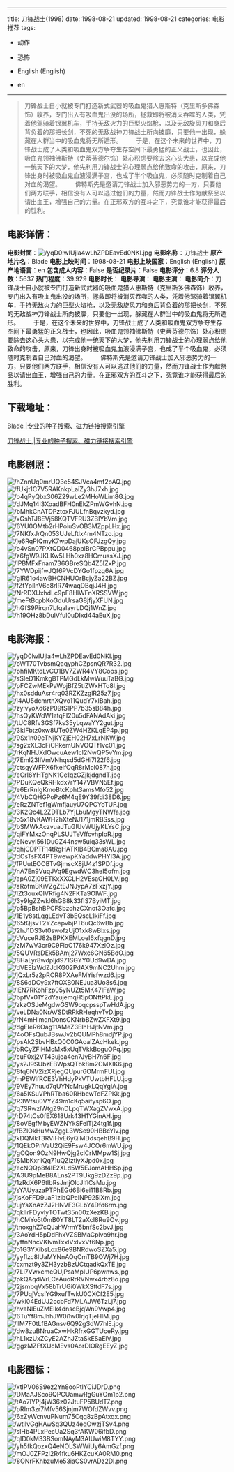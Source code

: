 
---
title: 刀锋战士(1998)
date: 1998-08-21
updated: 1998-08-21
categories: 电影推荐
tags:
- 动作
- 恐怖

- English (English)
- en
---


> 刀锋战士自小就被专门打造新式武器的吸血鬼猎人惠斯特（克里斯多佛森饰）收养，专门出入有吸血鬼出没的场所，拯救即将被消灭吞噬的人类，凭着他驾骑着银翼机车，手持无敌火力的巨型火焰枪，以及无敌旋风刀和身后背负着的那把长剑，不死的无敌战神刀锋战士所向披靡，只要他一出现，躲藏在人群当中的吸血鬼将无所遁形。 　　于是，在这个未来的世界中，刀锋战士成了人类和吸血鬼双方争夺生存空间下最勇猛的正义战士，也因此，吸血鬼领袖佛斯特（史蒂芬德尔饰）处心积虑要除去这心头大患，以完成他一统天下的大梦，他先利用刀锋战士的心理弱点给他致命的攻击，原来，刀锋出身时被吸血鬼血液浸满子宫，也成了半个吸血鬼，必须随时克制着自己对血的渴望。 　　佛特斯先是邀请刀锋战士加入邪恶势力的一方，只要他们两方联手，相信没有人可以逃过他们的力量，然而刀锋战士作为献祭品以请出血王，增强自己的力量。在正邪双方的互斗之下，究竟谁才能获得最后的胜利。

## **电影详情**：

**电影封面**：<img src="https://image.tmdb.org/t/p/w200/yqD0lwIUjla4wLhZPDEavEd0NKI.jpg" alt="/yqD0lwIUjla4wLhZPDEavEd0NKI.jpg" title="/yqD0lwIUjla4wLhZPDEavEd0NKI.jpg">
**电影名称**：刀锋战士
**原产地片名**：Blade
**电影上映时间**：1998-08-21
**电影上映国家**：English (English)
**原产地语言**：en
**包含成人内容**：False
**是否纪录片**：False
**电影评分**：6.8
**评分人数**：5637
**热门程度**：39.929
**电影时长**：
**电影导演**：
**电影主演**：
**电影简介**：刀锋战士自小就被专门打造新式武器的吸血鬼猎人惠斯特（克里斯多佛森饰）收养，专门出入有吸血鬼出没的场所，拯救即将被消灭吞噬的人类，凭着他驾骑着银翼机车，手持无敌火力的巨型火焰枪，以及无敌旋风刀和身后背负着的那把长剑，不死的无敌战神刀锋战士所向披靡，只要他一出现，躲藏在人群当中的吸血鬼将无所遁形。 　　于是，在这个未来的世界中，刀锋战士成了人类和吸血鬼双方争夺生存空间下最勇猛的正义战士，也因此，吸血鬼领袖佛斯特（史蒂芬德尔饰）处心积虑要除去这心头大患，以完成他一统天下的大梦，他先利用刀锋战士的心理弱点给他致命的攻击，原来，刀锋出身时被吸血鬼血液浸满子宫，也成了半个吸血鬼，必须随时克制着自己对血的渴望。 　　佛特斯先是邀请刀锋战士加入邪恶势力的一方，只要他们两方联手，相信没有人可以逃过他们的力量，然而刀锋战士作为献祭品以请出血王，增强自己的力量。在正邪双方的互斗之下，究竟谁才能获得最后的胜利。

## **下载地址**：
[Blade |专业的种子搜索、磁力链接搜索引擎](https://movie.amd794.com:2083/?search=Blade&ordering=&mode=match_phrase&page_size=10&page=1)

[刀锋战士 |专业的种子搜索、磁力链接搜索引擎](https://movie.amd794.com:2083/?search=%E5%88%80%E9%94%8B%E6%88%98%E5%A3%AB&ordering=&mode=match_phrase&page_size=10&page=1)
 

## **电影剧照**：
<img src="https://image.tmdb.org/t/p/original/hZnnUq0mrUQ3e54SJVca4mf2oAQ.jpg" alt="/hZnnUq0mrUQ3e54SJVca4mf2oAQ.jpg" title="/hZnnUq0mrUQ3e54SJVca4mf2oAQ.jpg"><img src="https://image.tmdb.org/t/p/original/fUkjt1C7V5RAKnkpLaiZy3hJ7xh.jpg" alt="/fUkjt1C7V5RAKnkpLaiZy3hJ7xh.jpg" title="/fUkjt1C7V5RAKnkpLaiZy3hJ7xh.jpg"><img src="https://image.tmdb.org/t/p/original/o4qPyQbx306Z29wLe2MHoWLim8G.jpg" alt="/o4qPyQbx306Z29wLe2MHoWLim8G.jpg" title="/o4qPyQbx306Z29wLe2MHoWLim8G.jpg"><img src="https://image.tmdb.org/t/p/original/dJMq14I3XoadBFH0nEkZPmWGvhN.jpg" alt="/dJMq14I3XoadBFH0nEkZPmWGvhN.jpg" title="/dJMq14I3XoadBFH0nEkZPmWGvhN.jpg"><img src="https://image.tmdb.org/t/p/original/bMhkCnATDPztcxFJULfnBqvzkyd.jpg" alt="/bMhkCnATDPztcxFJULfnBqvzkyd.jpg" title="/bMhkCnATDPztcxFJULfnBqvzkyd.jpg"><img src="https://image.tmdb.org/t/p/original/xGshTJ8EVj58KQTVFRU3ZBIYbVm.jpg" alt="/xGshTJ8EVj58KQTVFRU3ZBIYbVm.jpg" title="/xGshTJ8EVj58KQTVFRU3ZBIYbVm.jpg"><img src="https://image.tmdb.org/t/p/original/6YU0OMtb2rHPoiuSvOB3MZppLHx.jpg" alt="/6YU0OMtb2rHPoiuSvOB3MZppLHx.jpg" title="/6YU0OMtb2rHPoiuSvOB3MZppLHx.jpg"><img src="https://image.tmdb.org/t/p/original/7NKfxJrQn053UJeLftlx4m4NTzo.jpg" alt="/7NKfxJrQn053UJeLftlx4m4NTzo.jpg" title="/7NKfxJrQn053UJeLftlx4m4NTzo.jpg"><img src="https://image.tmdb.org/t/p/original/je6RqPIQmyK7wpDajUKsOFJzgQy.jpg" alt="/je6RqPIQmyK7wpDajUKsOFJzgQy.jpg" title="/je6RqPIQmyK7wpDajUKsOFJzgQy.jpg"><img src="https://image.tmdb.org/t/p/original/o4vSn07PXtQD0468pplBrCPBppu.jpg" alt="/o4vSn07PXtQD0468pplBrCPBppu.jpg" title="/o4vSn07PXtQD0468pplBrCPBppu.jpg"><img src="https://image.tmdb.org/t/p/original/z6fgW9JKLKw5LHh0xz8HCmussXJ.jpg" alt="/z6fgW9JKLKw5LHh0xz8HCmussXJ.jpg" title="/z6fgW9JKLKw5LHh0xz8HCmussXJ.jpg"><img src="https://image.tmdb.org/t/p/original/lPBMFxFnam736GBreSQb4Z5IZxP.jpg" alt="/lPBMFxFnam736GBreSQb4Z5IZxP.jpg" title="/lPBMFxFnam736GBreSQb4Z5IZxP.jpg"><img src="https://image.tmdb.org/t/p/original/7YWDpijfwJQf6PVcDYGo1fpzg6A.jpg" alt="/7YWDpijfwJQf6PVcDYGo1fpzg6A.jpg" title="/7YWDpijfwJQf6PVcDYGo1fpzg6A.jpg"><img src="https://image.tmdb.org/t/p/original/gIR61o4awBHCNHUOrBcjyZa22BZ.jpg" alt="/gIR61o4awBHCNHUOrBcjyZa22BZ.jpg" title="/gIR61o4awBHCNHUOrBcjyZa22BZ.jpg"><img src="https://image.tmdb.org/t/p/original/fZtYpilnV6e8rlR74waqDBqjJ4H.jpg" alt="/fZtYpilnV6e8rlR74waqDBqjJ4H.jpg" title="/fZtYpilnV6e8rlR74waqDBqjJ4H.jpg"><img src="https://image.tmdb.org/t/p/original/NrRDXUxhdLc9pF8HlWFnXRSSVW.jpg" alt="/NrRDXUxhdLc9pF8HlWFnXRSSVW.jpg" title="/NrRDXUxhdLc9pF8HlWFnXRSSVW.jpg"><img src="https://image.tmdb.org/t/p/original/meFtBcpbKoGduUrsaG8jfjyXFUN.jpg" alt="/meFtBcpbKoGduUrsaG8jfjyXFUN.jpg" title="/meFtBcpbKoGduUrsaG8jfjyXFUN.jpg"><img src="https://image.tmdb.org/t/p/original/hGfS9Pirqn7LfqalayrLDQj1WnZ.jpg" alt="/hGfS9Pirqn7LfqalayrLDQj1WnZ.jpg" title="/hGfS9Pirqn7LfqalayrLDQj1WnZ.jpg"><img src="https://image.tmdb.org/t/p/original/h19OHz8bDulVful0uDIxd44aEuX.jpg" alt="/h19OHz8bDulVful0uDIxd44aEuX.jpg" title="/h19OHz8bDulVful0uDIxd44aEuX.jpg">

## **电影海报**：
<img src="https://image.tmdb.org/t/p/original/yqD0lwIUjla4wLhZPDEavEd0NKI.jpg" alt="/yqD0lwIUjla4wLhZPDEavEd0NKI.jpg" title="/yqD0lwIUjla4wLhZPDEavEd0NKI.jpg"><img src="https://image.tmdb.org/t/p/original/oWT70TvbsmQaqyphCZpsnQR7R32.jpg" alt="/oWT70TvbsmQaqyphCZpsnQR7R32.jpg" title="/oWT70TvbsmQaqyphCZpsnQR7R32.jpg"><img src="https://image.tmdb.org/t/p/original/phfiMKtdLvCO1BV7ZWR4VY8Cops.jpg" alt="/phfiMKtdLvCO1BV7ZWR4VY8Cops.jpg" title="/phfiMKtdLvCO1BV7ZWR4VY8Cops.jpg"><img src="https://image.tmdb.org/t/p/original/sSIeD1KmkgBTPMGdLkMwWuuTaBG.jpg" alt="/sSIeD1KmkgBTPMGdLkMwWuuTaBG.jpg" title="/sSIeD1KmkgBTPMGdLkMwWuuTaBG.jpg"><img src="https://image.tmdb.org/t/p/original/pFCZwMEkPaWpjBfZ5tiZWxHTo8I.jpg" alt="/pFCZwMEkPaWpjBfZ5tiZWxHTo8I.jpg" title="/pFCZwMEkPaWpjBfZ5tiZWxHTo8I.jpg"><img src="https://image.tmdb.org/t/p/original/hx0sdduAsr4rq03RZKZzglR25z7.jpg" alt="/hx0sdduAsr4rq03RZKZzglR25z7.jpg" title="/hx0sdduAsr4rq03RZKZzglR25z7.jpg"><img src="https://image.tmdb.org/t/p/original/i4AU5dcmrtnXQvo11QudY7xIBah.jpg" alt="/i4AU5dcmrtnXQvo11QudY7xIBah.jpg" title="/i4AU5dcmrtnXQvo11QudY7xIBah.jpg"><img src="https://image.tmdb.org/t/p/original/zyivyoXd6zP09tS1PP7b35sB84h.jpg" alt="/zyivyoXd6zP09tS1PP7b35sB84h.jpg" title="/zyivyoXd6zP09tS1PP7b35sB84h.jpg"><img src="https://image.tmdb.org/t/p/original/hsQyKWdW1atqFI20u5dFANAdAki.jpg" alt="/hsQyKWdW1atqFI20u5dFANAdAki.jpg" title="/hsQyKWdW1atqFI20u5dFANAdAki.jpg"><img src="https://image.tmdb.org/t/p/original/tUC8Rfv3GSf7ks35yLqwaYY2gut.jpg" alt="/tUC8Rfv3GSf7ks35yLqwaYY2gut.jpg" title="/tUC8Rfv3GSf7ks35yLqwaYY2gut.jpg"><img src="https://image.tmdb.org/t/p/original/3kIFbtz0xw8UTe0ZW4HZKLqEP4p.jpg" alt="/3kIFbtz0xw8UTe0ZW4HZKLqEP4p.jpg" title="/3kIFbtz0xw8UTe0ZW4HZKLqEP4p.jpg"><img src="https://image.tmdb.org/t/p/original/9Sx1n09eTNjKYZjEH02H7xLrNKW.jpg" alt="/9Sx1n09eTNjKYZjEH02H7xLrNKW.jpg" title="/9Sx1n09eTNjKYZjEH02H7xLrNKW.jpg"><img src="https://image.tmdb.org/t/p/original/sg2xXL3cFiCPkemUNVOQTf1vc01.jpg" alt="/sg2xXL3cFiCPkemUNVOQTf1vc01.jpg" title="/sg2xXL3cFiCPkemUNVOQTf1vc01.jpg"><img src="https://image.tmdb.org/t/p/original/rKqNHJXdOwcuAew1cl2NwQP5vYm.jpg" alt="/rKqNHJXdOwcuAew1cl2NwQP5vYm.jpg" title="/rKqNHJXdOwcuAew1cl2NwQP5vYm.jpg"><img src="https://image.tmdb.org/t/p/original/7Eml23IIVmVNhqsd5dGHi7I22f6.jpg" alt="/7Eml23IIVmVNhqsd5dGHi7I22f6.jpg" title="/7Eml23IIVmVNhqsd5dGHi7I22f6.jpg"><img src="https://image.tmdb.org/t/p/original/ctsgyWFPX6fkeifOqR8rMol087n.jpg" alt="/ctsgyWFPX6fkeifOqR8rMol087n.jpg" title="/ctsgyWFPX6fkeifOqR8rMol087n.jpg"><img src="https://image.tmdb.org/t/p/original/eCrI6YHTgNK1Ce1qzGZjkjdgndT.jpg" alt="/eCrI6YHTgNK1Ce1qzGZjkjdgndT.jpg" title="/eCrI6YHTgNK1Ce1qzGZjkjdgndT.jpg"><img src="https://image.tmdb.org/t/p/original/PDuKQeQkRHkdx7rY147VBVN5Ef.jpg" alt="/PDuKQeQkRHkdx7rY147VBVN5Ef.jpg" title="/PDuKQeQkRHkdx7rY147VBVN5Ef.jpg"><img src="https://image.tmdb.org/t/p/original/e6ErRnIgKmoBtcKpht3amsMfo52.jpg" alt="/e6ErRnIgKmoBtcKpht3amsMfo52.jpg" title="/e6ErRnIgKmoBtcKpht3amsMfo52.jpg"><img src="https://image.tmdb.org/t/p/original/4VbCQHGPoPz6M4qE9Y39fdi38D6.jpg" alt="/4VbCQHGPoPz6M4qE9Y39fdi38D6.jpg" title="/4VbCQHGPoPz6M4qE9Y39fdi38D6.jpg"><img src="https://image.tmdb.org/t/p/original/eRzZNTef1gWmfjauyU7QPCYoTUF.jpg" alt="/eRzZNTef1gWmfjauyU7QPCYoTUF.jpg" title="/eRzZNTef1gWmfjauyU7QPCYoTUF.jpg"><img src="https://image.tmdb.org/t/p/original/3K2Qc4L2ZDTLb7YjLbuMgyTNWfa.jpg" alt="/3K2Qc4L2ZDTLb7YjLbuMgyTNWfa.jpg" title="/3K2Qc4L2ZDTLb7YjLbuMgyTNWfa.jpg"><img src="https://image.tmdb.org/t/p/original/o5x18vKAWH2hXteNJ171jmRBSss.jpg" alt="/o5x18vKAWH2hXteNJ171jmRBSss.jpg" title="/o5x18vKAWH2hXteNJ171jmRBSss.jpg"><img src="https://image.tmdb.org/t/p/original/bSMWkAczvuaJTuGIUvWUjyKLYsC.jpg" alt="/bSMWkAczvuaJTuGIUvWUjyKLYsC.jpg" title="/bSMWkAczvuaJTuGIUvWUjyKLYsC.jpg"><img src="https://image.tmdb.org/t/p/original/qiFYMxzOnqPLSUJTeVffcvhpIoR.jpg" alt="/qiFYMxzOnqPLSUJTeVffcvhpIoR.jpg" title="/qiFYMxzOnqPLSUJTeVffcvhpIoR.jpg"><img src="https://image.tmdb.org/t/p/original/eNevyI561DuGZ44nsw5uiq33sWL.jpg" alt="/eNevyI561DuGZ44nsw5uiq33sWL.jpg" title="/eNevyI561DuGZ44nsw5uiq33sWL.jpg"><img src="https://image.tmdb.org/t/p/original/qhjCDPTF14tRgHATKlB4BCma8AU.jpg" alt="/qhjCDPTF14tRgHATKlB4BCma8AU.jpg" title="/qhjCDPTF14tRgHATKlB4BCma8AU.jpg"><img src="https://image.tmdb.org/t/p/original/dCsTsFX4PT9wewpKYaddwPHYI3A.jpg" alt="/dCsTsFX4PT9wewpKYaddwPHYI3A.jpg" title="/dCsTsFX4PT9wewpKYaddwPHYI3A.jpg"><img src="https://image.tmdb.org/t/p/original/fPUutEOOBTvGjmscX8jU4z1SPDf.jpg" alt="/fPUutEOOBTvGjmscX8jU4z1SPDf.jpg" title="/fPUutEOOBTvGjmscX8jU4z1SPDf.jpg"><img src="https://image.tmdb.org/t/p/original/nA7En9VuqJVq9EgwdWC3heI5ofm.jpg" alt="/nA7En9VuqJVq9EgwdWC3heI5ofm.jpg" title="/nA7En9VuqJVq9EgwdWC3heI5ofm.jpg"><img src="https://image.tmdb.org/t/p/original/apA0Zj09ETKxXXCLH2VEsaCH0LV.jpg" alt="/apA0Zj09ETKxXXCLH2VEsaCH0LV.jpg" title="/apA0Zj09ETKxXXCLH2VEsaCH0LV.jpg"><img src="https://image.tmdb.org/t/p/original/aRofmBKiVZgZtEJNJypA7zFxzjY.jpg" alt="/aRofmBKiVZgZtEJNJypA7zFxzjY.jpg" title="/aRofmBKiVZgZtEJNJypA7zFxzjY.jpg"><img src="https://image.tmdb.org/t/p/original/IZt3ouxQIVRfig4N2FKTa9OIWF.jpg" alt="/IZt3ouxQIVRfig4N2FKTa9OIWF.jpg" title="/IZt3ouxQIVRfig4N2FKTa9OIWF.jpg"><img src="https://image.tmdb.org/t/p/original/3y9IgZZwkl6hGB8k33fIS7ByiMT.jpg" alt="/3y9IgZZwkl6hGB8k33fIS7ByiMT.jpg" title="/3y9IgZZwkl6hGB8k33fIS7ByiMT.jpg"><img src="https://image.tmdb.org/t/p/original/p5BpBshBPCFSbzohzCXnot3Oafc.jpg" alt="/p5BpBshBPCFSbzohzCXnot3Oafc.jpg" title="/p5BpBshBPCFSbzohzCXnot3Oafc.jpg"><img src="https://image.tmdb.org/t/p/original/1E1y8stLqgLEdvT3bEQscL1kiFf.jpg" alt="/1E1y8stLqgLEdvT3bEQscL1kiFf.jpg" title="/1E1y8stLqgLEdvT3bEQscL1kiFf.jpg"><img src="https://image.tmdb.org/t/p/original/65tQjsvT2YZcepvbjPT6uQc6wBb.jpg" alt="/65tQjsvT2YZcepvbjPT6uQc6wBb.jpg" title="/65tQjsvT2YZcepvbjPT6uQc6wBb.jpg"><img src="https://image.tmdb.org/t/p/original/2hJ1DS3vt0swofzUjO1xk8wBlxs.jpg" alt="/2hJ1DS3vt0swofzUjO1xk8wBlxs.jpg" title="/2hJ1DS3vt0swofzUjO1xk8wBlxs.jpg"><img src="https://image.tmdb.org/t/p/original/cVuceRJ82sBPKXEMLoeI6xfqgnD.jpg" alt="/cVuceRJ82sBPKXEMLoeI6xfqgnD.jpg" title="/cVuceRJ82sBPKXEMLoeI6xfqgnD.jpg"><img src="https://image.tmdb.org/t/p/original/zM7wV3cr9C9FloC176k947XzlOz.jpg" alt="/zM7wV3cr9C9FloC176k947XzlOz.jpg" title="/zM7wV3cr9C9FloC176k947XzlOz.jpg"><img src="https://image.tmdb.org/t/p/original/5QUVRsDEk5BAmj27Wxc6GN65BdO.jpg" alt="/5QUVRsDEk5BAmj27Wxc6GN65BdO.jpg" title="/5QUVRsDEk5BAmj27Wxc6GN65BdO.jpg"><img src="https://image.tmdb.org/t/p/original/8HaLyr8wdpIjd971SGYY0Ud9wDA.jpg" alt="/8HaLyr8wdpIjd971SGYY0Ud9wDA.jpg" title="/8HaLyr8wdpIjd971SGYY0Ud9wDA.jpg"><img src="https://image.tmdb.org/t/p/original/dVEElzWdZJdKG02PdAX9mNC2Uhm.jpg" alt="/dVEElzWdZJdKG02PdAX9mNC2Uhm.jpg" title="/dVEElzWdZJdKG02PdAX9mNC2Uhm.jpg"><img src="https://image.tmdb.org/t/p/original/jQxLr5z2pROR8PXAeFMYisfwzd6.jpg" alt="/jQxLr5z2pROR8PXAeFMYisfwzd6.jpg" title="/jQxLr5z2pROR8PXAeFMYisfwzd6.jpg"><img src="https://image.tmdb.org/t/p/original/8S6dDCy9x7ftOXB0NEJua3Uo8s6.jpg" alt="/8S6dDCy9x7ftOXB0NEJua3Uo8s6.jpg" title="/8S6dDCy9x7ftOXB0NEJua3Uo8s6.jpg"><img src="https://image.tmdb.org/t/p/original/lEN7RKohFzp05yNUZt5MK47lFaW.jpg" alt="/lEN7RKohFzp05yNUZt5MK47lFaW.jpg" title="/lEN7RKohFzp05yNUZt5MK47lFaW.jpg"><img src="https://image.tmdb.org/t/p/original/bpfVx01Y2dYaujemqH5pONftPkL.jpg" alt="/bpfVx01Y2dYaujemqH5pONftPkL.jpg" title="/bpfVx01Y2dYaujemqH5pONftPkL.jpg"><img src="https://image.tmdb.org/t/p/original/zkzOSJeMgdwGSW9oqcpsspTwHdA.jpg" alt="/zkzOSJeMgdwGSW9oqcpsspTwHdA.jpg" title="/zkzOSJeMgdwGSW9oqcpsspTwHdA.jpg"><img src="https://image.tmdb.org/t/p/original/veLDNa0NrAVSDtRRkRHeqhvTvD.jpg" alt="/veLDNa0NrAVSDtRRkRHeqhvTvD.jpg" title="/veLDNa0NrAVSDtRRkRHeqhvTvD.jpg"><img src="https://image.tmdb.org/t/p/original/rN4mHlmqnDonsCKNrbBZwZXFXt9.jpg" alt="/rN4mHlmqnDonsCKNrbBZwZXFXt9.jpg" title="/rN4mHlmqnDonsCKNrbBZwZXFXt9.jpg"><img src="https://image.tmdb.org/t/p/original/dgFIeR6Oag11AMeZ3ElhHJjtNVm.jpg" alt="/dgFIeR6Oag11AMeZ3ElhHJjtNVm.jpg" title="/dgFIeR6Oag11AMeZ3ElhHJjtNVm.jpg"><img src="https://image.tmdb.org/t/p/original/4oOFsQubJBswJv2bQUMPh8mdjYP.jpg" alt="/4oOFsQubJBswJv2bQUMPh8mdjYP.jpg" title="/4oOFsQubJBswJv2bQUMPh8mdjYP.jpg"><img src="https://image.tmdb.org/t/p/original/psAk2SbvHBxQ0C0GAoalZAcHkek.jpg" alt="/psAk2SbvHBxQ0C0GAoalZAcHkek.jpg" title="/psAk2SbvHBxQ0C0GAoalZAcHkek.jpg"><img src="https://image.tmdb.org/t/p/original/bRCyZFlHMcMx5xUqTVkkBoguOPq.jpg" alt="/bRCyZFlHMcMx5xUqTVkkBoguOPq.jpg" title="/bRCyZFlHMcMx5xUqTVkkBoguOPq.jpg"><img src="https://image.tmdb.org/t/p/original/cuF0xj2VT43ujea4en7JyBH7n6F.jpg" alt="/cuF0xj2VT43ujea4en7JyBH7n6F.jpg" title="/cuF0xj2VT43ujea4en7JyBH7n6F.jpg"><img src="https://image.tmdb.org/t/p/original/ys2J9SUbzEBWpsQTbk8m2CMXlK6.jpg" alt="/ys2J9SUbzEBWpsQTbk8m2CMXlK6.jpg" title="/ys2J9SUbzEBWpsQTbk8m2CMXlK6.jpg"><img src="https://image.tmdb.org/t/p/original/8tq6NV2izXRjegQUpur6OMrmFUl.jpg" alt="/8tq6NV2izXRjegQUpur6OMrmFUl.jpg" title="/8tq6NV2izXRjegQUpur6OMrmFUl.jpg"><img src="https://image.tmdb.org/t/p/original/mPEWifRCE3VhHdyPkVTUwtbHFLU.jpg" alt="/mPEWifRCE3VhHdyPkVTUwtbHFLU.jpg" title="/mPEWifRCE3VhHdyPkVTUwtbHFLU.jpg"><img src="https://image.tmdb.org/t/p/original/9VEy7huud7qUYNcMrugkLQqYglA.jpg" alt="/9VEy7huud7qUYNcMrugkLQqYglA.jpg" title="/9VEy7huud7qUYNcMrugkLQqYglA.jpg"><img src="https://image.tmdb.org/t/p/original/6a5KSuVPhRTba60RHbewTdFZPKk.jpg" alt="/6a5KSuVPhRTba60RHbewTdFZPKk.jpg" title="/6a5KSuVPhRTba60RHbewTdFZPKk.jpg"><img src="https://image.tmdb.org/t/p/original/R3Wfsu0VYZ49m1cKq5aifysp6O.jpg" alt="/R3Wfsu0VYZ49m1cKq5aifysp6O.jpg" title="/R3Wfsu0VYZ49m1cKq5aifysp6O.jpg"><img src="https://image.tmdb.org/t/p/original/q7SRwzlWtgZ9nDLpqTWXagZVwxA.jpg" alt="/q7SRwzlWtgZ9nDLpqTWXagZVwxA.jpg" title="/q7SRwzlWtgZ9nDLpqTWXagZVwxA.jpg"><img src="https://image.tmdb.org/t/p/original/rD74tCs0fEX618Urk43H1YGinAH.jpg" alt="/rD74tCs0fEX618Urk43H1YGinAH.jpg" title="/rD74tCs0fEX618Urk43H1YGinAH.jpg"><img src="https://image.tmdb.org/t/p/original/8oVEgfMbyEWZNYkSFelTj24tg1f.jpg" alt="/8oVEgfMbyEWZNYkSFelTj24tg1f.jpg" title="/8oVEgfMbyEWZNYkSFelTj24tg1f.jpg"><img src="https://image.tmdb.org/t/p/original/fBZlOkHuMwZggL3WSe90HBBcYlv.jpg" alt="/fBZlOkHuMwZggL3WSe90HBBcYlv.jpg" title="/fBZlOkHuMwZggL3WSe90HBBcYlv.jpg"><img src="https://image.tmdb.org/t/p/original/kDQMkT3RVIHvE6yQlMDdsqehB9H.jpg" alt="/kDQMkT3RVIHvE6yQlMDdsqehB9H.jpg" title="/kDQMkT3RVIHvE6yQlMDdsqehB9H.jpg"><img src="https://image.tmdb.org/t/p/original/1QEkOPnVaU2QiE9Fsw4JCOr6mWU.jpg" alt="/1QEkOPnVaU2QiE9Fsw4JCOr6mWU.jpg" title="/1QEkOPnVaU2QiE9Fsw4JCOr6mWU.jpg"><img src="https://image.tmdb.org/t/p/original/gCQon9OzN9HwQjg2clCrMMpw1Sj.jpg" alt="/gCQon9OzN9HwQjg2clCrMMpw1Sj.jpg" title="/gCQon9OzN9HwQjg2clCrMMpw1Sj.jpg"><img src="https://image.tmdb.org/t/p/original/SMbKxriiQq71uQZlztiyXJpd0x.jpg" alt="/SMbKxriiQq71uQZlztiyXJpd0x.jpg" title="/SMbKxriiQq71uQZlztiyXJpd0x.jpg"><img src="https://image.tmdb.org/t/p/original/ecNQQp8f4IE2XLd5W5EJomAHHSp.jpg" alt="/ecNQQp8f4IE2XLd5W5EJomAHHSp.jpg" title="/ecNQQp8f4IE2XLd5W5EJomAHHSp.jpg"><img src="https://image.tmdb.org/t/p/original/A3U9pMeB8ALns2PT9Ukg9zDZz9p.jpg" alt="/A3U9pMeB8ALns2PT9Ukg9zDZz9p.jpg" title="/A3U9pMeB8ALns2PT9Ukg9zDZz9p.jpg"><img src="https://image.tmdb.org/t/p/original/1zRdX6P6tIbRsJmjOlcJIflCsMu.jpg" alt="/1zRdX6P6tIbRsJmjOlcJIflCsMu.jpg" title="/1zRdX6P6tIbRsJmjOlcJIflCsMu.jpg"><img src="https://image.tmdb.org/t/p/original/sYAUyazaPTPhEGd6Bi6ei11B8Rb.jpg" alt="/sYAUyazaPTPhEGd6Bi6ei11B8Rb.jpg" title="/sYAUyazaPTPhEGd6Bi6ei11B8Rb.jpg"><img src="https://image.tmdb.org/t/p/original/jsKoFFD9uaF1zibQPeINP925iXm.jpg" alt="/jsKoFFD9uaF1zibQPeINP925iXm.jpg" title="/jsKoFFD9uaF1zibQPeINP925iXm.jpg"><img src="https://image.tmdb.org/t/p/original/ujYsXnAzZJ2HNVF3GLbY4Dfd6rm.jpg" alt="/ujYsXnAzZJ2HNVF3GLbY4Dfd6rm.jpg" title="/ujYsXnAzZJ2HNVF3GLbY4Dfd6rm.jpg"><img src="https://image.tmdb.org/t/p/original/qklIrFDyvlyTOTwt35n00zXezKB.jpg" alt="/qklIrFDyvlyTOTwt35n00zXezKB.jpg" title="/qklIrFDyvlyTOTwt35n00zXezKB.jpg"><img src="https://image.tmdb.org/t/p/original/hCMYo5t0mB0YT8LT2aXcI8Ru9Ov.jpg" alt="/hCMYo5t0mB0YT8LT2aXcI8Ru9Ov.jpg" title="/hCMYo5t0mB0YT8LT2aXcI8Ru9Ov.jpg"><img src="https://image.tmdb.org/t/p/original/tnoxghZ7cQJahWrmY5bnfSc2bvJ.jpg" alt="/tnoxghZ7cQJahWrmY5bnfSc2bvJ.jpg" title="/tnoxghZ7cQJahWrmY5bnfSc2bvJ.jpg"><img src="https://image.tmdb.org/t/p/original/3AoYdH5pDdFhxVZSBMaCplvo9hr.jpg" alt="/3AoYdH5pDdFhxVZSBMaCplvo9hr.jpg" title="/3AoYdH5pDdFhxVZSBMaCplvo9hr.jpg"><img src="https://image.tmdb.org/t/p/original/yffnNncVKIvmTxxlVxIvxVf6Np.jpg" alt="/yffnNncVKIvmTxxlVxIvxVf6Np.jpg" title="/yffnNncVKIvmTxxlVxIvxVf6Np.jpg"><img src="https://image.tmdb.org/t/p/original/o1G3YXibsLox86e9BNRdwoSZXa5.jpg" alt="/o1G3YXibsLox86e9BNRdwoSZXa5.jpg" title="/o1G3YXibsLox86e9BNRdwoSZXa5.jpg"><img src="https://image.tmdb.org/t/p/original/yyflzc8lUaMYNnAOqCmTB9OWj7H.jpg" alt="/yyflzc8lUaMYNnAOqCmTB9OWj7H.jpg" title="/yyflzc8lUaMYNnAOqCmTB9OWj7H.jpg"><img src="https://image.tmdb.org/t/p/original/cxmzt9y3ZH3yzbBzUCtqadkQxTE.jpg" alt="/cxmzt9y3ZH3yzbBzUCtqadkQxTE.jpg" title="/cxmzt9y3ZH3yzbBzUCtqadkQxTE.jpg"><img src="https://image.tmdb.org/t/p/original/7Li7VwxcmeQUjPsaMpIUP6pwnws.jpg" alt="/7Li7VwxcmeQUjPsaMpIUP6pwnws.jpg" title="/7Li7VwxcmeQUjPsaMpIUP6pwnws.jpg"><img src="https://image.tmdb.org/t/p/original/pkQAqdWrLCeAuoRrRVNwx4rbz8o.jpg" alt="/pkQAqdWrLCeAuoRrRVNwx4rbz8o.jpg" title="/pkQAqdWrLCeAuoRrRVNwx4rbz8o.jpg"><img src="https://image.tmdb.org/t/p/original/2jsmbqVx58bTrUGi0WkXSttdF7s.jpg" alt="/2jsmbqVx58bTrUGi0WkXSttdF7s.jpg" title="/2jsmbqVx58bTrUGi0WkXSttdF7s.jpg"><img src="https://image.tmdb.org/t/p/original/7PUqjVcslYG9xufTwkU0CXCf2E5.jpg" alt="/7PUqjVcslYG9xufTwkU0CXCf2E5.jpg" title="/7PUqjVcslYG9xufTwkU0CXCf2E5.jpg"><img src="https://image.tmdb.org/t/p/original/wkl04EdUJ2ccbFd7MLAJW6TzLj7.jpg" alt="/wkl04EdUJ2ccbFd7MLAJW6TzLj7.jpg" title="/wkl04EdUJ2ccbFd7MLAJW6TzLj7.jpg"><img src="https://image.tmdb.org/t/p/original/hvaNlEuZMEIk4dnscBjqWn9Vwp4.jpg" alt="/hvaNlEuZMEIk4dnscBjqWn9Vwp4.jpg" title="/hvaNlEuZMEIk4dnscBjqWn9Vwp4.jpg"><img src="https://image.tmdb.org/t/p/original/6TuYf8mJhhJW0i1w0IrjqTjeHlM.jpg" alt="/6TuYf8mJhhJW0i1w0IrjqTjeHlM.jpg" title="/6TuYf8mJhhJW0i1w0IrjqTjeHlM.jpg"><img src="https://image.tmdb.org/t/p/original/llM7F0tLfBAGnsv6Q92gSdW7hlE.jpg" alt="/llM7F0tLfBAGnsv6Q92gSdW7hlE.jpg" title="/llM7F0tLfBAGnsv6Q92gSdW7hlE.jpg"><img src="https://image.tmdb.org/t/p/original/dw8zuBNruaCxwHkRfrxGGTUceRy.jpg" alt="/dw8zuBNruaCxwHkRfrxGGTUceRy.jpg" title="/dw8zuBNruaCxwHkRfrxGGTUceRy.jpg"><img src="https://image.tmdb.org/t/p/original/hL1xzUxZCyE2AZhJZtaSkESaEiV.jpg" alt="/hL1xzUxZCyE2AZhJZtaSkESaEiV.jpg" title="/hL1xzUxZCyE2AZhJZtaSkESaEiV.jpg"><img src="https://image.tmdb.org/t/p/original/ggzMZFfXUcMEvs0AorDlORgEEyZ.jpg" alt="/ggzMZFfXUcMEvs0AorDlORgEEyZ.jpg" title="/ggzMZFfXUcMEvs0AorDlORgEEyZ.jpg">

## **电影图标**：
<img src="https://image.tmdb.org/t/p/original/xtIPV06S9ez2Yn8ooPtlYCiJDrD.png" alt="/xtIPV06S9ez2Yn8ooPtlYCiJDrD.png" title="/xtIPV06S9ez2Yn8ooPtlYCiJDrD.png"><img src="https://image.tmdb.org/t/p/original/DMaAJSco9QPCUamwRgGuYOm1p2.png" alt="/DMaAJSco9QPCUamwRgGuYOm1p2.png" title="/DMaAJSco9QPCUamwRgGuYOm1p2.png"><img src="https://image.tmdb.org/t/p/original/tAo7IYPj4jW36z02JtuFP5BUdT7.png" alt="/tAo7IYPj4jW36z02JtuFP5BUdT7.png" title="/tAo7IYPj4jW36z02JtuFP5BUdT7.png"><img src="https://image.tmdb.org/t/p/original/pRIm3zr7Mfv56Sjnjm7WOfdZWvv.png" alt="/pRIm3zr7Mfv56Sjnjm7WOfdZWvv.png" title="/pRIm3zr7Mfv56Sjnjm7WOfdZWvv.png"><img src="https://image.tmdb.org/t/p/original/6xZyWcnvuPNum75Cqg8zBpAtxqx.png" alt="/6xZyWcnvuPNum75Cqg8zBpAtxqx.png" title="/6xZyWcnvuPNum75Cqg8zBpAtxqx.png"><img src="https://image.tmdb.org/t/p/original/wtiIvGgHAwSq3QUz4eqOwzjTSv4.png" alt="/wtiIvGgHAwSq3QUz4eqOwzjTSv4.png" title="/wtiIvGgHAwSq3QUz4eqOwzjTSv4.png"><img src="https://image.tmdb.org/t/p/original/slHb4PLxPecUa2Sq3fAKW06ifbD.png" alt="/slHb4PLxPecUa2Sq3fAKW06ifbD.png" title="/slHb4PLxPecUa2Sq3fAKW06ifbD.png"><img src="https://image.tmdb.org/t/p/original/qID0kM33BSomNAyM3AIUwiM8TYY.png" alt="/qID0kM33BSomNAyM3AIUwiM8TYY.png" title="/qID0kM33BSomNAyM3AIUwiM8TYY.png"><img src="https://image.tmdb.org/t/p/original/yh5fkQozxQ4eNOLSWWiUy6AmGzf.png" alt="/yh5fkQozxQ4eNOLSWWiUy6AmGzf.png" title="/yh5fkQozxQ4eNOLSWWiUy6AmGzf.png"><img src="https://image.tmdb.org/t/p/original/mOJ0ZFPzI2R4fku6HKZcuKA0RM0.png" alt="/mOJ0ZFPzI2R4fku6HKZcuKA0RM0.png" title="/mOJ0ZFPzI2R4fku6HKZcuKA0RM0.png"><img src="https://image.tmdb.org/t/p/original/8ONrFKhbzuMe53iaCS0vrADz2Dl.png" alt="/8ONrFKhbzuMe53iaCS0vrADz2Dl.png" title="/8ONrFKhbzuMe53iaCS0vrADz2Dl.png">
